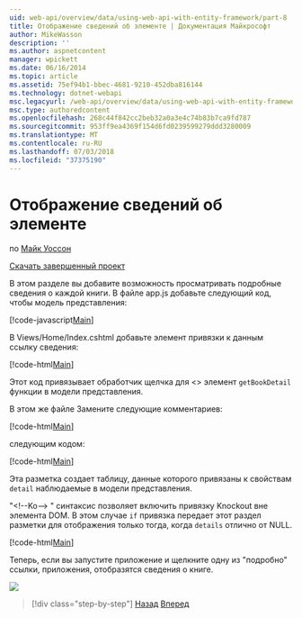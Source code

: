 ```yaml
---
uid: web-api/overview/data/using-web-api-with-entity-framework/part-8
title: Отображение сведений об элементе | Документация Майкрософт
author: MikeWasson
description: ''
ms.author: aspnetcontent
manager: wpickett
ms.date: 06/16/2014
ms.topic: article
ms.assetid: 75ef94b1-bbec-4681-9210-452dba816144
ms.technology: dotnet-webapi
msc.legacyurl: /web-api/overview/data/using-web-api-with-entity-framework/part-8
msc.type: authoredcontent
ms.openlocfilehash: 268c44f842cc2beb32a0a3e4c74b83b7ca9fd787
ms.sourcegitcommit: 953ff9ea4369f154d6fd0239599279ddd3280009
ms.translationtype: MT
ms.contentlocale: ru-RU
ms.lasthandoff: 07/03/2018
ms.locfileid: "37375190"
---
```

<a name="display-item-details"></a>Отображение сведений об элементе
====================
по [Майк Уоссон](https://github.com/MikeWasson)

[Скачать завершенный проект](https://github.com/MikeWasson/BookService)

В этом разделе вы добавите возможность просматривать подробные сведения о каждой книги. В файле app.js добавьте следующий код, чтобы модель представления:

[!code-javascript[Main](part-8/samples/sample1.js)]

В Views/Home/Index.cshtml добавьте элемент привязки к данным ссылку сведения:

[!code-html[Main](part-8/samples/sample2.html?highlight=5)]

Этот код привязывает обработчик щелчка для &lt;&gt; элемент `getBookDetail` функции в модели представления.

В этом же файле Замените следующие комментариев:

[!code-html[Main](part-8/samples/sample3.html)]

следующим кодом:

[!code-html[Main](part-8/samples/sample4.html)]

Эта разметка создает таблицу, данные которого привязаны к свойствам `detail` наблюдаемые в модели представления.

"&lt;!--Ko--&gt; &quot; синтаксис позволяет включить привязку Knockout вне элемента DOM. В этом случае `if` привязка передает этот раздел разметки для отображения только тогда, когда `details` отлично от NULL.

[!code-html[Main](part-8/samples/sample5.html)]

Теперь, если вы запустите приложение и щелкните одну из &quot;подробно&quot; ссылки, приложения, отобразятся сведения о книге.

[![](part-8/_static/image2.png)](part-8/_static/image1.png)

> [!div class="step-by-step"]
> [Назад](part-7.md)
> [Вперед](part-9.md)
